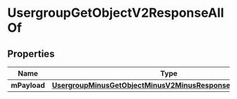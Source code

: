 
# UsergroupGetObjectV2ResponseAllOf

## Properties
Name | Type | Description | Notes
------------ | ------------- | ------------- | -------------
**mPayload** | [**UsergroupMinusGetObjectMinusV2MinusResponseMinusMPayload**](UsergroupMinusGetObjectMinusV2MinusResponseMinusMPayload.md) |  | 



